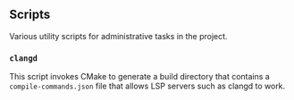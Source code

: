## Scripts

Various utility scripts for administrative tasks in the project.

### `clangd`

This script invokes CMake to generate a build directory that contains a `compile-commands.json` file that allows LSP servers such as clangd to work.
